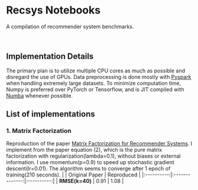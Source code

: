 <h1>Recsys Notebooks</h1>
<p>A compilation of recommender system benchmarks.</p>
<br>
<h2>Implementation Details</h2>

The primary plan is to utilize multiple CPU cores as much as possible and disregard the use of GPUs. Data preprocessing is done mostly with [Pyspark](https://spark.apache.org/docs/latest/api/python/) when handling extremely large datasets. To minimize computation time, Numpy is preferred over PyTorch or Tensorflow, and is JIT compiled with [Numba](http://numba.pydata.org/) whenever possible.
<br>
<h2>List of implementations</h2>
<h3>1. Matrix Factorization</h3>

Reproduction of the paper [Matrix Factorization for Recommender Systems](https://datajobs.com/data-science-repo/Recommender-Systems-%5BNetflix%5D.pdf). I implement from the paper equation (2), which is the pure matrix factorization with regularization(lambda=0.1), without biases or external information. I use momentum(p=0.9) to speed up stochastic gradient descent(lr=0.01). The algorithm seems to converge after 1 epoch of training(210 seconds).
|            | Original Paper | Reproduced |
|:----------:|:--------------:|:----------:|
| **RMSE(k=40)** |      0.91      |    1.08    |
